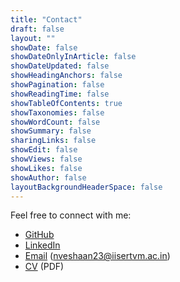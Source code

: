 ```yaml
---
title: "Contact"
draft: false
layout: ""
showDate: false
showDateOnlyInArticle: false
showDateUpdated: false
showHeadingAnchors: false
showPagination: false
showReadingTime: false
showTableOfContents: true
showTaxonomies: false
showWordCount: false
showSummary: false
sharingLinks: false
showEdit: false
showViews: false
showLikes: false
showAuthor: false
layoutBackgroundHeaderSpace: false
---
```


Feel free to connect with me:

- [GitHub](https://github.com/nveshaan)
- [LinkedIn](https://www.linkedin.com/in/nveshaan)
- [Email](mailto:nveshaan23@iisertvm.ac.in) \(nveshaan23@iisertvm.ac.in)
- [CV](https://drive.google.com/file/d/16uhvmSdQSG3Mqxkzk4A3PeWcVLoEUuIL/view?usp=sharing) (PDF)
